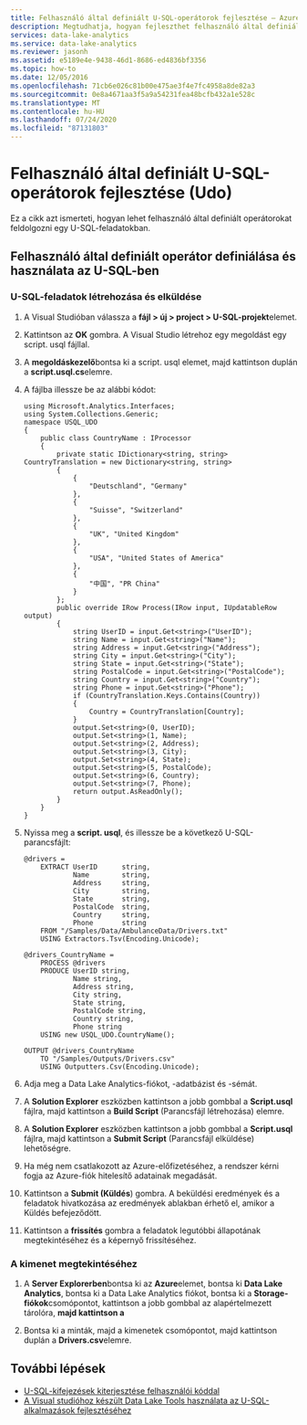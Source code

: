 ```yaml
---
title: Felhasználó által definiált U-SQL-operátorok fejlesztése – Azure Data Lake Analytics
description: Megtudhatja, hogyan fejleszthet felhasználó által definiált operátorokat Azure Data Lake Analytics feladatokban felhasználható és újra felhasználni.
services: data-lake-analytics
ms.service: data-lake-analytics
ms.reviewer: jasonh
ms.assetid: e5189e4e-9438-46d1-8686-ed4836bf3356
ms.topic: how-to
ms.date: 12/05/2016
ms.openlocfilehash: 71cb6e026c81b00e475ae3f4e7fc4958a8de82a3
ms.sourcegitcommit: 0e8a4671aa3f5a9a54231fea48bcfb432a1e528c
ms.translationtype: MT
ms.contentlocale: hu-HU
ms.lasthandoff: 07/24/2020
ms.locfileid: "87131803"
---
```

# <a name="develop-u-sql-user-defined-operators-udos"></a>Felhasználó által definiált U-SQL-operátorok fejlesztése (Udo)
Ez a cikk azt ismerteti, hogyan lehet felhasználó által definiált operátorokat feldolgozni egy U-SQL-feladatokban.

## <a name="define-and-use-a-user-defined-operator-in-u-sql"></a>Felhasználó által definiált operátor definiálása és használata az U-SQL-ben

### <a name="to-create-and-submit-a-u-sql-job"></a>U-SQL-feladatok létrehozása és elküldése

1. A Visual Studióban válassza a **fájl > új > project > U-SQL-projekt**elemet.
2. Kattintson az **OK** gombra. A Visual Studio létrehoz egy megoldást egy script. usql fájllal.
3. A **megoldáskezelő**bontsa ki a script. usql elemet, majd kattintson duplán a **script.usql.cs**elemre.
4. A fájlba illessze be az alábbi kódot:

   ```usql
   using Microsoft.Analytics.Interfaces;
   using System.Collections.Generic;
   namespace USQL_UDO
   {
       public class CountryName : IProcessor
       {
           private static IDictionary<string, string> CountryTranslation = new Dictionary<string, string>
           {
               {
                   "Deutschland", "Germany"
               },
               {
                   "Suisse", "Switzerland"
               },
               {
                   "UK", "United Kingdom"
               },
               {
                   "USA", "United States of America"
               },
               {
                   "中国", "PR China"
               }
           };
           public override IRow Process(IRow input, IUpdatableRow output)
           {
               string UserID = input.Get<string>("UserID");
               string Name = input.Get<string>("Name");
               string Address = input.Get<string>("Address");
               string City = input.Get<string>("City");
               string State = input.Get<string>("State");
               string PostalCode = input.Get<string>("PostalCode");
               string Country = input.Get<string>("Country");
               string Phone = input.Get<string>("Phone");
               if (CountryTranslation.Keys.Contains(Country))
               {
                   Country = CountryTranslation[Country];
               }
               output.Set<string>(0, UserID);
               output.Set<string>(1, Name);
               output.Set<string>(2, Address);
               output.Set<string>(3, City);
               output.Set<string>(4, State);
               output.Set<string>(5, PostalCode);
               output.Set<string>(6, Country);
               output.Set<string>(7, Phone);
               return output.AsReadOnly();
           }
       }
   }
   ```

5. Nyissa meg a **script. usql**, és illessze be a következő U-SQL-parancsfájlt:

   ```usql
   @drivers =
       EXTRACT UserID      string,
               Name        string,
               Address     string,
               City        string,
               State       string,
               PostalCode  string,
               Country     string,
               Phone       string
       FROM "/Samples/Data/AmbulanceData/Drivers.txt"
       USING Extractors.Tsv(Encoding.Unicode);

   @drivers_CountryName =
       PROCESS @drivers
       PRODUCE UserID string,
               Name string,
               Address string,
               City string,
               State string,
               PostalCode string,
               Country string,
               Phone string
       USING new USQL_UDO.CountryName();

   OUTPUT @drivers_CountryName
       TO "/Samples/Outputs/Drivers.csv"
       USING Outputters.Csv(Encoding.Unicode);
   ```

6. Adja meg a Data Lake Analytics-fiókot, -adatbázist és -sémát.
7. A **Solution Explorer** eszközben kattintson a jobb gombbal a **Script.usql** fájlra, majd kattintson a **Build Script** (Parancsfájl létrehozása) elemre.
8. A **Solution Explorer** eszközben kattintson a jobb gombbal a **Script.usql** fájlra, majd kattintson a **Submit Script** (Parancsfájl elküldése) lehetőségre.
9. Ha még nem csatlakozott az Azure-előfizetéséhez, a rendszer kérni fogja az Azure-fiók hitelesítő adatainak megadását.
10. Kattintson a **Submit (Küldés**) gombra. A beküldési eredmények és a feladatok hivatkozása az eredmények ablakban érhető el, amikor a Küldés befejeződött.
11. Kattintson a **frissítés** gombra a feladatok legutóbbi állapotának megtekintéséhez és a képernyő frissítéséhez.

### <a name="to-see-the-output"></a>A kimenet megtekintéséhez

1. A **Server Explorerben**bontsa ki az **Azure**elemet, bontsa ki **Data Lake Analytics**, bontsa ki a Data Lake Analytics fiókot, bontsa ki a **Storage-fiókok**csomópontot, kattintson a jobb gombbal az alapértelmezett tárolóra, **majd kattintson a**

2. Bontsa ki a minták, majd a kimenetek csomópontot, majd kattintson duplán a **Drivers.csv**elemre.

## <a name="next-steps"></a>További lépések

* [U-SQL-kifejezések kiterjesztése felhasználói kóddal](/u-sql/concepts/extending-u-sql-expressions-with-user-code)
* [A Visual studióhoz készült Data Lake Tools használata az U-SQL-alkalmazások fejlesztéséhez](data-lake-analytics-data-lake-tools-get-started.md)
